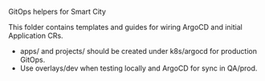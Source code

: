 GitOps helpers for Smart City

This folder contains templates and guides for wiring ArgoCD and initial Application CRs.

- apps/ and projects/ should be created under k8s/argocd for production GitOps.
- Use overlays/dev when testing locally and ArgoCD for sync in QA/prod.

